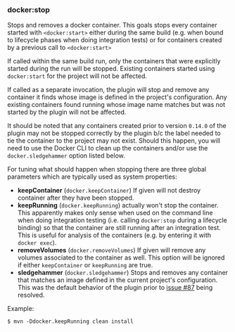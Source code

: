 ### docker:stop

Stops and removes a docker container. This goals stops every
container started with `<docker:start>` either during the same build
(e.g. when bound to lifecycle phases when doing integration tests) or
for containers created by a previous call to `<docker:start>`

If called within the same build run, only the containers that were 
explicitly started during the run will be stopped. Existing containers
started using `docker:start` for the project will not be affected.

If called as a separate invocation, the plugin will stop and remove any
container it finds whose image is defined in the project's configuration.
Any existing containers found running whose image name matches but was not 
started by the plugin will not be affected.

It should be noted that any containers created prior to version `0.14.0` of the
plugin may not be stopped correctly by the plugin b/c the label needed to tie
the container to the project may not exist. Should this happen, you will need to
use the Docker CLI to clean up the containers and/or use the `docker.sledgehammer`
option listed below. 

For tuning what should happen when stopping there are three global
parameters which are typically used as system properties:

* **keepContainer** (`docker.keepContainer`) If given will not destroy
  container after they have been stopped. 
* **keepRunning** (`docker.keepRunning`) actually won't stop the
  container. This apparently makes only sense when used on the command
  line when doing integration testing (i.e. calling `docker:stop`
  during a lifecycle binding) so that the container are still running
  after an integration test. This is useful for analysis of the
  containers (e.g. by entering it with `docker exec`). 
* **removeVolumes** (`docker.removeVolumes`) If given will remove any
  volumes associated to the container as well. This option will be ignored
  if either `keepContainer` or `keepRunning` are true.
* **sledgehammer** (`docker.sledgehammer`) Stops and removes any container that
  matches an image defined in the current project's configuration. This was the
  default behavior of the plugin prior to [issue #87](https://github.com/rhuss/docker-maven-plugin/issues/87)
  being resolved.

Example: 

    $ mvn -Ddocker.keepRunning clean install
